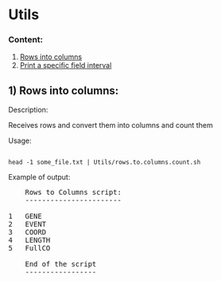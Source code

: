 # Utils

### Content:

1. [Rows into columns](#rows)
2. [Print a specific field interval](#interval)

## 1) <a id='rows'></a> Rows into columns:

Description:

Receives rows and convert them into columns and count them

Usage:

```{r}

head -1 some_file.txt | Utils/rows.to.columns.count.sh

```
Example of output:

<pre>
    Rows to Columns script:
    -----------------------

1   GENE
2   EVENT
3   COORD
4   LENGTH
5   FullCO

    End of the script
    -----------------
</pre>
